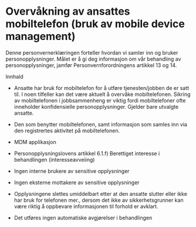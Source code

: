 # Overvåkning av ansattes mobiltelefon (bruk av mobile device management)


  

Denne personvernerklæringen forteller hvordan vi samler inn og bruker personopplysninger. Målet er å gi deg informasjon om vår behandling av personopplysninger, jamfør Personvernforordningens artikkel 13 og 14.

  

Innhald

*   Ansatte har bruk for mobiltelefon for å utføre tjenesten/jobben de er satt til. I noen tilfeller kan det være aktuelt å overvåke mobiltelefonen. Sikring av mobiltelefonen i jobbsammenheng er viktig fordi mobiltelefoner ofte inneholder konfidensielle personopplysninger. Gjelder bare utvalgte ansatte.  
    
*   Den som benytter mobiltelefonen, samt informasjon som samles inn via den registrertes aktivitet på mobiltelefonen.  
    
*   MDM applikasjon  
    
*   Personopplysningslovens artikkel 6.1.f) Berettiget interesse i behandlingen (interesseavveiing)  
    
*   Ingen interne brukere av sensitive opplysninger  
    
*   Ingen eksterne mottakere av sensitive opplysninger  
    
*   Opplysningene slettes umiddelbart etter at den ansatte slutter eller ikke har bruk for telefonen mer., dersom det ikke av sikkerhetsgrunner kan være riktig å oppbevare informasjonen til forhold er avklart.  
    
*   Det utføres ingen automatiske avgjørelser i behandlingen